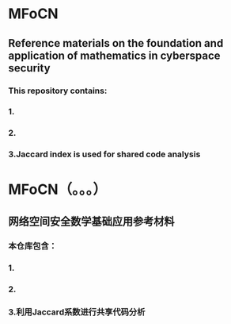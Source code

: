 # MFoCN
## Reference materials on the foundation and application of mathematics in cyberspace security
### This repository contains:
### 1.
### 2.
### 3.Jaccard index is used for shared code analysis



# MFoCN（。。。）
## 网络空间安全数学基础应用参考材料
### 本仓库包含：
### 1.
### 2.
### 3.利用Jaccard系数进行共享代码分析
